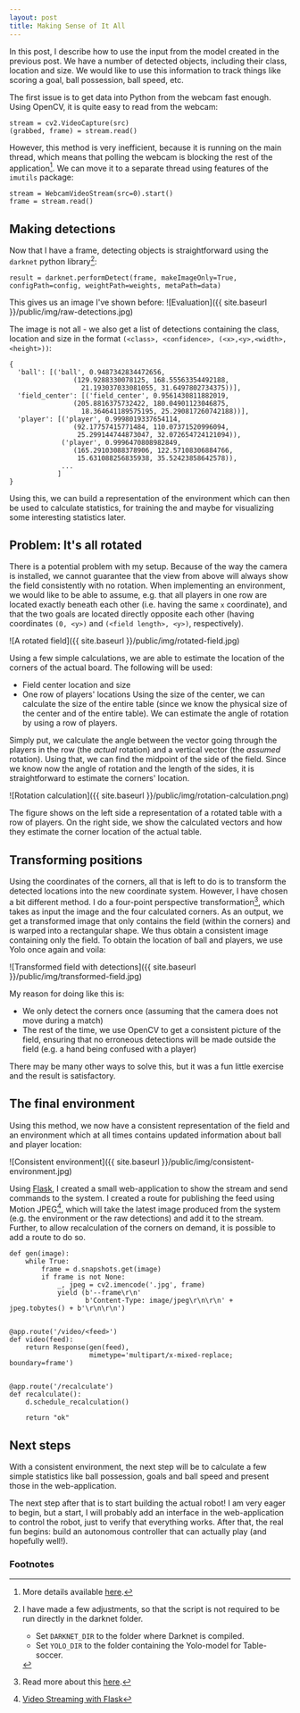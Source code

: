 ```yaml
---
layout: post
title: Making Sense of It All
---
```


In this post, I describe how to use the input from the model created in the previous post. We have a number of detected objects, including their class, location and size. We would like to use this information to track things like scoring a goal, ball possession, ball speed, etc.

The first issue is to get data into Python from the webcam fast enough. Using OpenCV, it is quite easy to read from the webcam:

```
stream = cv2.VideoCapture(src)
(grabbed, frame) = stream.read()
```

However, this method is very inefficient, because it is running on the main thread, which means that polling the webcam is blocking the rest of the application[^1]. We can move it to a separate thread using features of the `imutils` package:

```
stream = WebcamVideoStream(src=0).start()
frame = stream.read()
```

## Making detections
Now that I have a frame, detecting objects is straightforward using the `darknet` python library[^2]:
```
result = darknet.performDetect(frame, makeImageOnly=True, configPath=config, weightPath=weights, metaPath=data)
```

This gives us an image I've shown before:
![Evaluation]({{ site.baseurl }}/public/img/raw-detections.jpg)

The image is not all - we also get a list of detections containing the class, location and size in the format `(<class>, <confidence>, (<x>,<y>,<width>,<height>))`:
```
{
  'ball': [('ball', 0.9487342834472656, 
                (129.9288330078125, 168.55563354492188, 
                  21.193037033081055, 31.6497802734375))],
  'field_center': [('field_center', 0.9561430811882019, 
                (205.8816375732422, 180.04901123046875, 
                  18.364641189575195, 25.290817260742188))],
  'player': [('player', 0.9998019337654114, 
                (92.17757415771484, 110.07371520996094, 
                 25.299144744873047, 32.072654724121094)),
             ('player', 0.9996470808982849, 
                (165.29103088378906, 122.57108306884766, 
                 15.631088256835938, 35.52423858642578)),
             ...
            ]
}
```

Using this, we can build a representation of the environment which can then be used to calculate statistics, for training the and maybe for visualizing some interesting statistics later.

## Problem: It's all rotated
There is a potential problem with my setup. Because of the way the camera is installed, we cannot guarantee that the view from above will always show the field consistently with no rotation. When implementing an environment, we would like to be able to assume, e.g. that all players in one row are located exactly beneath each other (i.e. having the same `x` coordinate), and that the two goals are located directly opposite each other (having coordinates `(0, <y>)` and `(<field length>, <y>)`, respectively).

![A rotated field]({{ site.baseurl }}/public/img/rotated-field.jpg)

Using a few simple calculations, we are able to estimate the location of the corners of the actual board. The following will be used:
* Field center location and size
* One row of players' locations
Using the size of the center, we can calculate the size of the entire table (since we know the physical size of the center and of the entire table). We can estimate the angle of rotation by using a row of players. 

Simply put, we calculate the angle between the vector going through the players in the row (the *actual* rotation) and a vertical vector (the *assumed* rotation). Using that, we can find the midpoint of the side of the field. Since we know now the angle of rotation and the length of the sides, it is straightforward to estimate the corners' location.

![Rotation calculation]({{ site.baseurl }}/public/img/rotation-calculation.png)

The figure shows on the left side a representation of a rotated table with a row of players. On the right side, we show the calculated vectors and how they estimate the corner location of the actual table.

## Transforming positions
Using the coordinates of the corners, all that is left to do is to transform the detected locations into the new coordinate system. However, I have chosen a bit different method. I do a four-point perspective transformation[^3], which takes as input the image and the four calculated corners. As an output, we get a transformed image that only contains the field (within the corners) and is warped into a rectangular shape. We thus obtain a consistent image containing only the field. To obtain the location of ball and players, we use Yolo once again and voila:

![Transformed field with detections]({{ site.baseurl }}/public/img/transformed-field.jpg)

My reason for doing like this is:
* We only detect the corners once (assuming that the camera does not move during a match)
* The rest of the time, we use OpenCV to get a consistent picture of the field, ensuring that no erroneous detections will be made outside the field (e.g. a hand being confused with a player)

There may be many other ways to solve this, but it was a fun little exercise and the result is satisfactory. 

## The final environment
Using this method, we now have a consistent representation of the field and an environment which at all times contains updated information about ball and player location:

![Consistent environment]({{ site.baseurl }}/public/img/consistent-environment.jpg)

Using [Flask](http://flask.pocoo.org/), I created a small web-application to show the stream and send commands to the system. I created a route for publishing the feed using Motion JPEG[^4], which will take the latest image produced from the system (e.g. the environment or the raw detections) and add it to the stream. Further, to allow recalculation of the corners on demand, it is possible to add a route to do so. 

```
def gen(image):
    while True:
        frame = d.snapshots.get(image)
        if frame is not None:
            _, jpeg = cv2.imencode('.jpg', frame)
            yield (b'--frame\r\n'
                   b'Content-Type: image/jpeg\r\n\r\n' + jpeg.tobytes() + b'\r\n\r\n')


@app.route('/video/<feed>')
def video(feed):
    return Response(gen(feed),
                    mimetype='multipart/x-mixed-replace; boundary=frame')


@app.route('/recalculate')
def recalculate():
    d.schedule_recalculation()

    return "ok"
```

## Next steps
With a consistent environment, the next step will be to calculate a few simple statistics like ball possession, goals and ball speed and present those in the web-application. 

The next step after that is to start building the actual robot! I am very eager to begin, but a start, I will probably add an interface in the web-application to control the robot, just to verify that everything works. After that, the real fun begins: build an autonomous controller that can actually play (and hopefully well!).

### Footnotes
[^1]: More details available [here](https://www.pyimagesearch.com/2015/12/21/increasing-webcam-fps-with-python-and-opencv/).
[^2]: 
    I have made a few adjustments, so that the script is not required to be run directly in the darknet folder.
    * Set `DARKNET_DIR` to the folder where Darknet is compiled.
    * Set `YOLO_DIR` to the folder containing the Yolo-model for Table-soccer.

[^3]: Read more about this [here](https://www.pyimagesearch.com/2014/08/25/4-point-opencv-getperspective-transform-example/).
[^4]: [Video Streaming with Flask](https://blog.miguelgrinberg.com/post/video-streaming-with-flask)